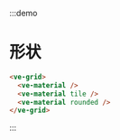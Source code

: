 :::demo

# 形状

```html
<ve-grid>
  <ve-material />
  <ve-material tile />
  <ve-material rounded />
</ve-grid>
```

:::